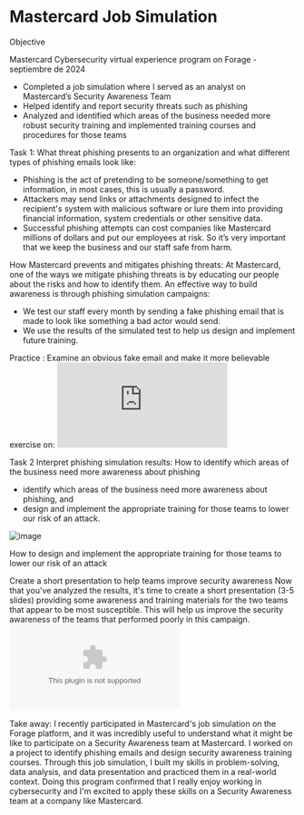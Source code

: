 # Mastercard Job Simulation

Objective

Mastercard Cybersecurity virtual experience program on Forage - septiembre de 2024

 * Completed a job simulation where I served as an analyst on Mastercard’s
   Security Awareness Team 
 * Helped identify and report security threats such as phishing 
 * Analyzed and identified which areas of the business needed more robust
   security training and implemented training courses and procedures for those
   teams

Task 1:
What threat phishing presents to an organization and what different types of phishing emails look like:
* Phishing is the act of pretending to be someone/something to get information, in most cases, this is usually a password.
* Attackers may send links or attachments designed to infect the recipient's system with malicious software or lure them into providing financial information, system credentials or other sensitive data.
* Successful phishing attempts can cost companies like Mastercard millions of dollars and put our employees at risk. So it’s very important that we keep the business and our staff safe from harm.

How Mastercard prevents and mitigates phishing threats:
At Mastercard, one of the ways we mitigate phishing threats is by educating our people about the risks and how to identify them. An effective way to build awareness is through phishing simulation campaigns:

* We test our staff every month by sending a fake phishing email that is made to look like something a bad actor would send.
* We use the results of the simulated test to help us design and implement future training.

Practice :
Examine an obvious fake email and make it more believable 
exercise on:
![exercise](https://github.com/Matteobarcelona/Mastercard-Project/blob/main/phishing%20emails.pdf)


Task 2 Interpret phishing simulation results: 
How to identify which areas of the business need more awareness about phishing
* identify which areas of the business need more awareness about phishing, and
* design and implement the appropriate training for those teams to lower our risk of an attack.

![image](https://github.com/user-attachments/assets/b3ffa56b-151d-42e7-9205-0271c04ff832)


How to design and implement the appropriate training for those teams to lower our risk of an attack

Create a short presentation to help teams improve security awareness 
Now that you've analyzed the results, it's time to create a short presentation (3-5 slides) providing some awareness and training materials for the two teams that appear to be most susceptible. This will help us improve the security awareness of the teams that performed poorly in this campaign.
![image](https://github.com/Matteobarcelona/Mastercard-Project/blob/main/phishing%20security%20awareness.pptx)

Take away:
I recently participated in Mastercard's job simulation on the Forage platform, and it was incredibly useful to understand what it might be like to participate on a Security Awareness team at Mastercard.
I worked on a project to identify phishing emails and design security awareness training courses. Through this job simulation, I built my skills in problem-solving, data analysis, and data presentation and practiced them in a real-world context.
Doing this program confirmed that I really enjoy working in cybersecurity and I'm excited to apply these skills on a Security Awareness team at a company like Mastercard.
